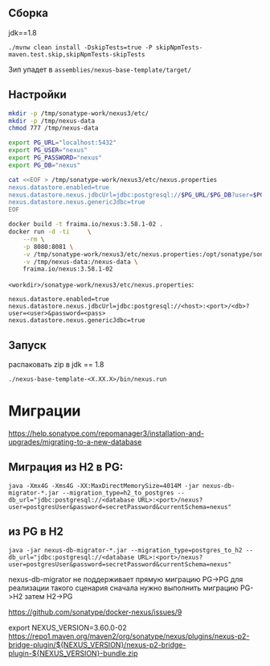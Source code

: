 ## Сборка 
jdk==1.8

```shell
./mvnw clean install -DskipTests=true -P skipNpmTests-maven.test.skip,skipNpmTests-skipTests
```

Зип упадет в `assemblies/nexus-base-template/target/`

## Настройки 


```bash
mkdir -p /tmp/sonatype-work/nexus3/etc/
mkdir -p /tmp/nexus-data
chmod 777 /tmp/nexus-data

export PG_URL="localhost:5432"
export PG_USER="nexus"
export PG_PASSWORD="nexus"
export PG_DB="nexus"

cat <<EOF > /tmp/sonatype-work/nexus3/etc/nexus.properties
nexus.datastore.enabled=true
nexus.datastore.nexus.jdbcUrl=jdbc:postgresql://$PG_URL/$PG_DB?user=$PG_USER&password=$PG_PASSWORD
nexus.datastore.nexus.genericJdbc=true
EOF

docker build -t fraima.io/nexus:3.58.1-02 . 
docker run -d -ti     \
    --rm \
    -p 8080:8081 \
    -v /tmp/sonatype-work/nexus3/etc/nexus.properties:/opt/sonatype/sonatype-work/nexus3/etc/nexus.properties \
    -v /tmp/nexus-data:/nexus-data \
    fraima.io/nexus:3.58.1-02

```

`<workdir>/sonatype-work/nexus3/etc/nexus.properties`:
```properties
nexus.datastore.enabled=true
nexus.datastore.nexus.jdbcUrl=jdbc:postgresql://<host>:<port>/<db>?user=<user>&password=<pass>
nexus.datastore.nexus.genericJdbc=true
```

## Запуск 
распаковать zip в <workdir>
jdk == 1.8

```shell
./nexus-base-template-<X.XX.X>/bin/nexus.run
```

# Миграции

https://help.sonatype.com/repomanager3/installation-and-upgrades/migrating-to-a-new-database

## Миграция из H2 в PG:

```shell
java -Xmx4G -Xms4G -XX:MaxDirectMemorySize=4014M -jar nexus-db-migrator-*.jar --migration_type=h2_to_postgres --db_url="jdbc:postgresql://<database URL>:<port>/nexus?user=postgresUser&password=secretPassword&currentSchema=nexus"
```

## из PG в H2

```shell
java -jar nexus-db-migrator-*.jar --migration_type=postgres_to_h2 --db_url="jdbc:postgresql://<database URL>:<port>/nexus?user=postgresUser&password=secretPassword&currentSchema=nexus"
```

nexus-db-migrator не поддерживает прямую миграцию PG->PG 
для реализации такого сценария сначала нужно выполнить миграцию PG->H2 затем H2->PG


https://github.com/sonatype/docker-nexus/issues/9

export NEXUS_VERSION=3.60.0-02
https://repo1.maven.org/maven2/org/sonatype/nexus/plugins/nexus-p2-bridge-plugin/${NEXUS_VERSION}/nexus-p2-bridge-plugin-${NEXUS_VERSION}-bundle.zip